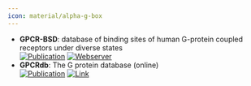 ```yaml
---
icon: material/alpha-g-box
---
```


- **GPCR-BSD**: database of binding sites of human G-protein coupled receptors under diverse states  
	[![Publication](https://img.shields.io/badge/Publication-Citations:0-blue?style=for-the-badge&logo=bookstack)](https://doi.org/10.1186/s12859-024-05962-9) [![Webserver](https://img.shields.io/badge/Webserver-online-brightgreen?style=for-the-badge&logo=cachet&logoColor=65FF8F)](https://gpcrbs.bigdata.jcmsc.cn) 
- **GPCRdb**: The G protein database (online)  
	[![Publication](https://img.shields.io/badge/Publication-Citations:416-blue?style=for-the-badge&logo=bookstack)](https://doi.org/10.1093/nar/gkx1109) [![Link](https://img.shields.io/badge/Link-online-brightgreen?style=for-the-badge&logo=cachet&logoColor=65FF8F)](https://gproteindb.org/) 
